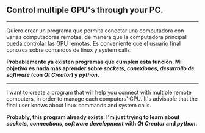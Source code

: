 ## Control multiple GPU's through your PC.
***

Quiero crear un programa que permita conectar una computadora con varias computadoras remotas, de manera que la computadora principal pueda controlar las GPU remotas.
Es conveniente que el usuario final conozca sobre comandos de linux y system calls.

__Probablemente ya existen programas que cumplen esta función. Mi objetivo es nada más aprender sobre *sockets*, *conexiones*, *desarrollo de software* (con *Qt Creator*) y *python*.__

---

I want to create a program that will help you connect with multiple remote computers, in order to manage each computers' GPU.
It's advisable that the final user knows about linux commands and system calls.

__Probably, this program already exists: I'm just trying to learn about *sockets*, *connections*, *software development* with *Qt Creator* and *python*.__
